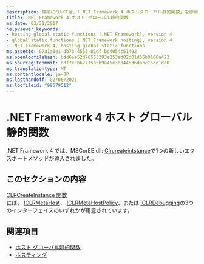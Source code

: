 ```yaml
---
description: 詳細については、「.NET Framework 4 ホストグローバル静的関数」を参照してください。
title: .NET Framework 4 ホスト グローバル静的関数
ms.date: 03/30/2017
helpviewer_keywords:
- hosting global static functions [.NET Framework], version 4
- global static functions [.NET Framework hosting], version 4
- .NET Framework 4, hosting global static functions
ms.assetid: 07a1a6e1-db73-4555-81df-bc4054c51492
ms.openlocfilehash: bdd6ee52d76553393e253ad82d01d55b0166a423
ms.sourcegitcommit: ddf7edb67715a5b9a45e3dd44536dabc153c1de0
ms.translationtype: MT
ms.contentlocale: ja-JP
ms.lasthandoff: 02/06/2021
ms.locfileid: "99679512"
---
```

# <a name="net-framework-4-hosting-global-static-functions"></a>.NET Framework 4 ホスト グローバル静的関数

.NET Framework 4 では、MSCorEE.dll: [Clrcreateintstance](clrcreateinstance-function.md)で1つの新しいエクスポートメソッドが導入されました。  
  
## <a name="in-this-section"></a>このセクションの内容  

 [CLRCreateInstance 関数](clrcreateinstance-function.md)  
 には、 [ICLRMetaHost](iclrmetahost-interface.md)、 [ICLRMetaHostPolicy](iclrmetahostpolicy-interface.md)、または [ICLRDebugging](../debugging/iclrdebugging-interface.md)の3つのインターフェイスのいずれかが用意されています。  
  
## <a name="see-also"></a>関連項目

- [ホスト グローバル静的関数](hosting-global-static-functions.md)
- [ホスティング](index.md)

